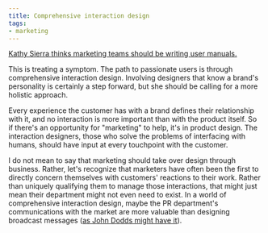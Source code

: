 ```yaml
---
title: Comprehensive interaction design
tags:
- marketing
---
```


[Kathy Sierra thinks marketing teams should be writing user manuals.][1]

This is treating a symptom.  The path to passionate users is through comprehensive interaction design.  Involving designers that know a brand's personality is certainly a step forward, but she should be calling for a more holistic approach.

Every experience the customer has with a brand defines their relationship with it, and no interaction is more important than with the product itself.  So if there's an opportunity for "marketing" to help, it's in product design.  The interaction designers, those who solve the problems of interfacing with humans, should have input at every touchpoint with the customer.

I do not mean to say that marketing should take over design through business.  Rather, let's recognize that marketers have often been the first to directly concern themselves with customers' reactions to their work.  Rather than uniquely qualifying them to manage those interactions, that might just mean their department might not even need to exist.  In a world of comprehensive interaction design, maybe the PR department's communications with the market are more valuable than designing broadcast messages ([as John Dodds might have it][2]).

   [1]: http://headrush.typepad.com/creating_passionate_users/2006/08/why_marketing_s.html
   [2]: http://makemarketinghistory.blogspot.com/2006/08/geek-marketing-101_115529822564302037.html
